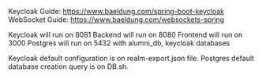 Keycloak Guide: 
https://www.baeldung.com/spring-boot-keycloak
WebSocket Guide:
https://www.baeldung.com/websockets-spring

Keycloak will run on 8081
Backend will run on 8080
Frontend will run on 3000
Postgres will run on 5432 with alumni_db, keycloak databases

Keycloak default configuration is on realm-export.json file.
Postgres default database creation query is on DB.sh.
